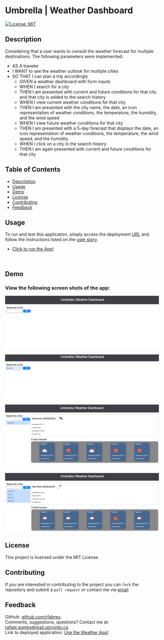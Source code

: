 # Umbrella | Weather Dashboard


[![License: MIT](https://img.shields.io/badge/License-MIT-blue.svg)](https://opensource.org/licenses/MIT)
## Description
Considering that a user wants to consult the weather forecast for multiple destinations. The following parameters were implemented:
 - AS A traveler
 - I WANT to see the weather outlook for multiple cities
 - SO THAT I can plan a trip accordingly
    - GIVEN a weather dashboard with form inputs
    - WHEN I search for a city
    - THEN I am presented with current and future conditions for that city and that city is added to the search history
    - WHEN I view current weather conditions for that city
    - THEN I am presented with the city name, the date, an icon representation of weather conditions, the temperature, the humidity, and the wind speed
    - WHEN I view future weather conditions for that city
    - THEN I am presented with a 5-day forecast that displays the date, an icon representation of weather conditions, the temperature, the wind speed, and the humidity
    - WHEN I click on a city in the search history
    - THEN I am again presented with current and future conditions for that city
## Table of Contents
- [Description](#description)
- [Usage](#usage)
- [Demo](#demo)
- [License](#license)
- [Contributing](#contributing)
- [Feedback](#feedback)

## Usage
To run and test this application, simply access the deployment [URL](https://rfabreu.github.io/weather/) and follow the instructions listed on the [user story](#description).

 - [Click to run the App!](https://rfabreu.github.io/weather/)


<br />

## Demo
### View the following screen shots of the app:
![Start](./assets/images/Start.png)
<br />

![Saved Data](./assets/images/Search.png)
<br />

![Saved Data](./assets/images/Search_Result.png)
<br />

![Saved Data](./assets/images/Search_Multiple.png)

## License
This project is licensed under the MIT License.
## Contributing
If you are interested in contributing to the project you can `fork` the repository and submit a `pull request` or contact me via [email](mailto:rafael.gomes@mail.utoronto.ca).

## Feedback
GitHub: [github.com/rfabreu](https://github.com/rfabreu) <br />
Comments, suggestions, questions? Contact me at: [rafael.gomes@mail.utoronto.ca](mailto:rafael.gomes@mail.utoronto.ca) <br />
Link to deployed application: [Use the Weather App!](https://rfabreu.github.io/weather/)